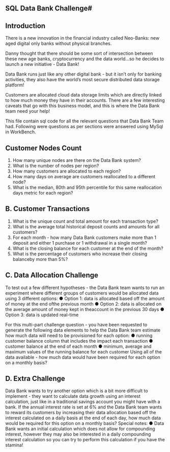 ## SQL Data Bank Challenge#
## Introduction
There is a new innovation in the financial industry called Neo-Banks: new aged digital only banks without physical branches.

Danny thought that there should be some sort of intersection between these new age banks, cryptocurrency and the data world…so he decides to launch a new initiative - Data Bank!

Data Bank runs just like any other digital bank - but it isn’t only for banking activities, they also have the world’s most secure distributed data storage platform!

Customers are allocated cloud data storage limits which are directly linked to how much money they have in their accounts. There are a few interesting caveats that go with this business model, and this is where the Data Bank team need your help!

This file contain sql code for all the relevant questions that Data Bank Team had. Following were questions as per sections were answered using MySql in WorkBench.

## Customer Nodes Count
1. How many unique nodes are there on the Data Bank system?
2. What is the number of nodes per region?
3. How many customers are allocated to each region?
4. How many days on average are customers reallocated to a different node?
5. What is the median, 80th and 95th percentile for this same reallocation days metric for each region?

## B. Customer Transactions

1. What is the unique count and total amount for each transaction type?
2. What is the average total historical deposit counts and amounts for all customers?
3. For each month - how many Data Bank customers make more than 1 deposit and either 1 purchase or 1 withdrawal in a single month?
4. What is the closing balance for each customer at the end of the month?
5. What is the percentage of customers who increase their closing balanceby more than 5%?

## C. Data Allocation Challenge
To test out a few different hypotheses - the Data Bank team wants to run an experiment where different groups of customers would be allocated data
using 3 different options:
● Option 1: data is allocated based off the amount of money at the end ofthe previous month
● Option 2: data is allocated on the average amount of money kept in theaccount in the previous 30 days
● Option 3: data is updated real-time

For this multi-part challenge question - you have been requested to generate the following data elements to help the Data Bank team estimate how much data will need to be provisioned for each option:
● running customer balance column that includes the impact each transaction
● customer balance at the end of each month
● minimum, average and maximum values of the running balance for each customer
Using all of the data available - how much data would have been required for each option on a monthly basis?

## D. Extra Challenge
Data Bank wants to try another option which is a bit more difficult to implement - they want to calculate data growth using an interest calculation,
just like in a traditional savings account you might have with a bank.
If the annual interest rate is set at 6% and the Data Bank team wants to reward its customers by increasing their data allocation based off the interest calculated on a daily basis at the end of each day, how much data would be
required for this option on a monthly basis?
Special notes:
● Data Bank wants an initial calculation which does not allow for compounding interest, however they may also be interested in a daily compounding interest calculation so you can try to perform this
calculation if you have the stamina!
